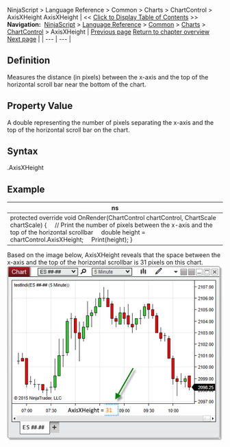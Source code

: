 ﻿
NinjaScript > Language Reference > Common > Charts > ChartControl > AxisXHeight
AxisXHeight
| << [Click to Display Table of Contents](axisxheight.md) >> **Navigation:**     [NinjaScript](ninjascript.md) > [Language Reference](language_reference_wip.md) > [Common](common.md) > [Charts](chart.md) > [ChartControl](chartcontrol.md) > AxisXHeight | [Previous page](chartcontrol.md) [Return to chapter overview](chartcontrol.md) [Next page](axisyleftwidth.md) |
| --- | --- |
## Definition
Measures the distance (in pixels) between the x-axis and the top of the horizontal scroll bar near the bottom of the chart.
## 
## Property Value
A double representing the number of pixels separating the x-axis and the top of the horizontal scroll bar on the chart.
## 
## Syntax
<ChartControl>.AxisXHeight
## 
## Example
| ns |
| --- |
| protected override void OnRender(ChartControl chartControl, ChartScale chartScale) {      // Print the number of pixels between the x-axis and the top of the horizontal scrollbar      double height = chartControl.AxisXHeight;      Print(height); } |

Based on the image below, AxisXHeight reveals that the space between the x-axis and the top of the horizontal scrollbar is 31 pixels on this chart.
 
![ChartControl_AxisXHeight](chartcontrol_axisxheight.png)

